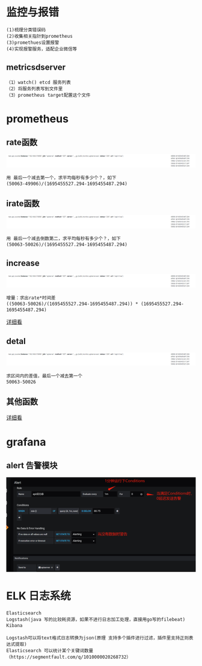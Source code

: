 # 监控与报错
```
(1)梳理分类错误码
(2)收集相关指针到prometheus
(3)promethues设置报警
(4)实现报警服务，适配企业微信等
```
## metricsdserver
```
（1）watch() etcd 服务列表
（2）将服务列表写到文件里
（3）prometheus target配置这个文件
```
# prometheus
## rate函数
![Alt text](image.png)
```
用 最后一个减去第一个，求平均每秒有多少个？，如下
(50063-49906)/(1695455527.294-1695455487.294)
```

## irate函数
![Alt text](image.png)
```
用 最后一个减去倒数第二，求平均每秒有多少个？，如下
(50063-50026)/(1695455527.294-1695455487.294)
```
## increase
![Alt text](image.png)
```
增量：求出rate*时间差
((50063-50026)/(1695455527.294-1695455487.294)) * (1695455527.294-1695455487.294)
```
[详细看](https://lotabout.me/2019/QQA-Why-Prometheus-increase-return-float/)
## detal
![Alt text](image.png)
```
求区间内的差值，最后一个减去第一个
50063-50026
```
## 其他函数
[详细看](https://prometheus.fuckcloudnative.io/di-san-zhang-prometheus/di-4-jie-cha-xun/functions)

# grafana
## alert 告警模块
![Alt text](image-1.png)

# ELK 日志系统
```
Elasticsearch
Logstash(java 写的比较耗资源，如果不进行日志加工处理，直接用go写的filebeat)
Kibana

Logstash可以将text格式日志转换为json(原理 支持多个插件进行过滤，插件里支持正则表达式提取)
Elasticsearch 可以统计某个关键词数量（https://segmentfault.com/q/1010000020268732）
```
